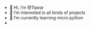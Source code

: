 - 👋 Hi, I’m @Tqwar
- 👀 I’m interested in all kinds of projects
- 🌱 I’m currently learning micro python
- 

<!---
Tqwar/Tqwar is a ✨ special ✨ repository because its `README.md` (this file) appears on your GitHub profile.
You can click the Preview link to take a look at your changes.
--->
